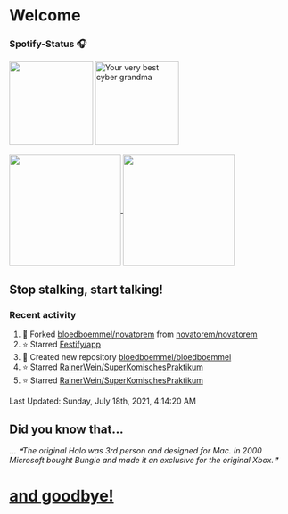 # Welcome
### Spotify-Status 🎧
<p float="left" >
  <img src="https://novatorem-amber-nine.vercel.app/api/spotify" height="150px"/>
  <img alt="Your very best cyber grandma" src="https://thekenyonthrill.files.wordpress.com/2013/10/44-grandma-computer-e1381195849436.jpg" height="150px"/>
</p>


<a href="https://github.com/bloedboemmel">
  <img align="center" src="https://letstrys-bloedboemmel.vercel.app/api/?username=bloedboemmel&show_icons=true&theme=radical" height="200"/>
  
</a>
<a href="https://github.com/bloedboemmel">
  <img align="center" src="https://letstrys-bloedboemmel.vercel.app/api/top-langs/?username=bloedboemmel&theme=radical"  height="200"/>
</a>

## Stop stalking, start talking!
### Recent activity
<!--RECENT_ACTIVITY:start-->
1. 🔱 Forked [bloedboemmel/novatorem](https://github.com/bloedboemmel/novatorem) from [novatorem/novatorem](https://github.com/novatorem/novatorem)
2. ⭐ Starred [Festify/app](https://github.com/Festify/app)
3. 📔 Created new repository [bloedboemmel/bloedboemmel](https://github.com/bloedboemmel/bloedboemmel)
4. ⭐ Starred [RainerWein/SuperKomischesPraktikum](https://github.com/RainerWein/SuperKomischesPraktikum)
5. ⭐ Starred [RainerWein/SuperKomischesPraktikum](https://github.com/RainerWein/SuperKomischesPraktikum)
<!--RECENT_ACTIVITY:end-->

<!--RECENT_ACTIVITY:last_update-->
Last Updated: Sunday, July 18th, 2021, 4:14:20 AM
<!--RECENT_ACTIVITY:last_update_end-->


## Did you know that...
... <!--STARTS_HERE_QUOTE_README-->
<i>❝The original Halo was 3rd person and designed for Mac. In 2000 Microsoft bought Bungie and made it an exclusive for the original Xbox.❞</i>
<!--ENDS_HERE_QUOTE_README-->

# **[and goodbye!](http://www.5z8.info/open.exe_h2n6lk_worm)**
